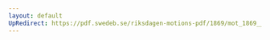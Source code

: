 ```yaml
---
layout: default
UpRedirect: https://pdf.swedeb.se/riksdagen-motions-pdf/1869/mot_1869__ak__00233.pdf
---
```

